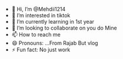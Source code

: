 - 👋 Hi, I’m @Mehdii1214
- 👀 I’m interested in tiktok
- 🌱 I’m currently learning in 1st year 
- 💞️ I’m looking to collaborate on you do Mine
- 📫 How to reach me 
- 😄 Pronouns: ...From Rajab But vlog
- ⚡ Fun fact: No just work

<!---
Mehdii1214/Mehdii1214 is a ✨ special ✨ repository because its `README.md` (this file) appears on your GitHub profile.
You can click the Preview link to take a look at your changes.
--->
